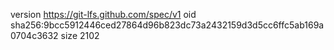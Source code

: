 version https://git-lfs.github.com/spec/v1
oid sha256:9bcc5912446ced27864d96b823dc73a2432159d3d5cc6ffc5ab169a0704c3632
size 2102
